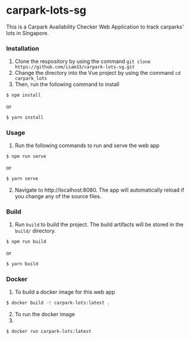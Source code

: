 # carpark-lots-sg

This is a Carpark Availability Checker Web Application to track carparks' lots in Singapore. 

### Installation
1. Clone the respository by using the command ```git clone https://github.com/iiam33/carpark-lots-sg.git```
2. Change the directory into the Vue project by using the command ```cd carpark_lots```
3. Then, run the following command to install 
 
``` bash
$ npm install
```

or

``` bash
$ yarn install
```
### Usage
1. Run the following commands to run and serve the web app

``` bash
$ npm run serve
```

or 

``` bash
$ yarn serve
```
2. Navigate to http://localhost:8080. The app will automatically reload if you change any of the source files.

### Build

1. Run `build` to build the project. The build artifacts will be stored in the `build/` directory.

```bash
$ npm run build
```

or

```bash
$ yarn build
```

### Docker
1. To build a docker image for this web app

```bash
$ docker build -t carpark-lots:latest .
```

2. To run the docker image
3. 
```bash
$ docker run carpark-lots:latest
```

